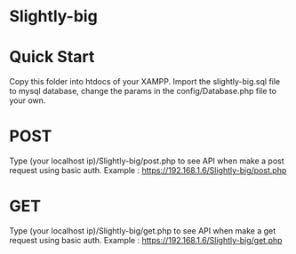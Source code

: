 # Slightly-big
 
# Quick Start

Copy this folder into htdocs of your XAMPP.
Import the slightly-big.sql file to mysql database, change the params in the config/Database.php file to your own.

# POST
Type (your localhost ip)/Slightly-big/post.php to see API when make a post request using basic auth.
Example : https://192.168.1.6/Slightly-big/post.php

# GET
Type (your localhost ip)/Slightly-big/get.php to see API when make a get request using basic auth.
Example : https://192.168.1.6/Slightly-big/get.php

